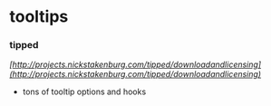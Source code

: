 tooltips
========

### tipped

*[http://projects.nickstakenburg.com/tipped/downloadandlicensing](http://projects.nickstakenburg.com/tipped/downloadandlicensing)*

- tons of tooltip options and hooks